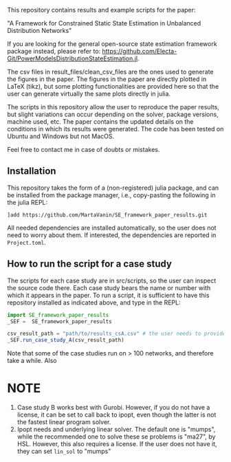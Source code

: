 This repository contains results and example scripts for the paper:

"A Framework for Constrained Static State Estimation in Unbalanced Distribution Networks"

If you are looking for the general open-source state estimation framework package instead, please refer to: https://github.com/Electa-Git/PowerModelsDistributionStateEstimation.jl.

The csv files in result_files/clean_csv_files are the ones used to generate the figures in the paper. The figures in the paper are directly plotted in LaTeX (tikz), but some plotting functionalities are provided here so that the user can generate virtually the same plots directly in julia.

The scripts in this repository allow the user to reproduce the paper results, but slight variations can occur depending on the solver, package versions, machine used, etc. The paper contains the updated details on the conditions in which its results were generated. The code has been tested on Ubuntu and Windows but not MacOS.

Feel free to contact me in case of doubts or mistakes.

## Installation
This repository takes the form of a (non-registered) julia package, and can be installed from the package manager, i.e., copy-pasting the following in the julia REPL:
```
]add https://github.com/MartaVanin/SE_framework_paper_results.git
```
All needed dependencies are installed automatically, so the user does not need to worry about them. If interested, the dependencies are reported in `Project.toml`.

## How to run the script for a case study
The scripts for each case study are in src/scripts, so the user can inspect the source code there. Each case study bears the name or number with which it appears in the paper. To run a script, it is sufficient to have this repository installed as indicated above, and type in the REPL:
```julia
import SE_framework_paper_results
_SEF =  SE_framework_paper_results

csv_result_path = "path/to/results_csA.csv" # the user needs to provide this string
_SEF.run_case_study_A(csv_result_path)
```
Note that some of the case studies run on > 100 networks, and therefore take a while. Also

# NOTE
1) Case study B works best with Gurobi. However, if you do not have a license, it can be set to call back to ipopt, even though the latter is not the fastest linear program solver. 
2) Ipopt needs and underlying linear solver. The default one is "mumps", while the recommended one to solve these se problems is "ma27", by HSL. However, this also requires a license. If the user does not have it, they can set `lin_sol` to "mumps"